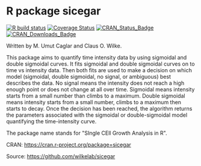 # R package sicegar

[![R build status](https://github.com/wilkelab/sicegar/workflows/R-CMD-check/badge.svg)](https://github.com/wilkelab/sicegar/actions)
[![Coverage Status](https://img.shields.io/codecov/c/github/wilkelab/sicegar/master.svg)](https://codecov.io/github/wilkelab/sicegar?branch=master)
[![CRAN\_Status\_Badge](https://www.r-pkg.org/badges/version/sicegar)](https://CRAN.R-project.org/package=sicegar)
[![CRAN\_Downloads\_Badge](https://cranlogs.r-pkg.org/badges/grand-total/sicegar?color=brightgreen)](https://cranlogs.r-pkg.org/downloads/total/last-month/sicegar)


Written by M. Umut Caglar and Claus O. Wilke.

This package aims to quantify time intensity data by using sigmoidal and double sigmoidal curves. It fits sigmoidal and double sigmoidal curves on to time vs intensity data. Then both fits are used to make a decision on which model (sigmoidal, double sigmoidal, no signal, or ambiguous) best describes the data. No signal means the intensity does not reach a high enough point or does not change at all over time. Sigmoidal means intensity starts from a small number than climbs to a maximum. Double sigmoidal means intensity starts from a small number, climbs to a maximum then starts to decay. Once the decision has been reached, the algorithm returns the parameters associated with the sigmoidal or double-sigmoidal model quantifying the time-intensity curve.

The package name stands for "SIngle CEll Growth Analysis in R".

CRAN: https://cran.r-project.org/package=sicegar

Source: https://github.com/wilkelab/sicegar



